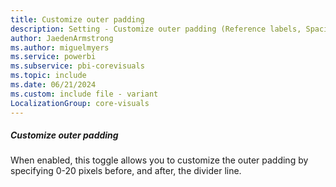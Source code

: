 ```yaml
---
title: Customize outer padding
description: Setting - Customize outer padding (Reference labels, Spacing, Customize outer padding)
author: JaedenArmstrong
ms.author: miguelmyers
ms.service: powerbi
ms.subservice: pbi-corevisuals
ms.topic: include
ms.date: 06/21/2024
ms.custom: include file - variant
LocalizationGroup: core-visuals
---
```

##### Customize outer padding

When enabled, this toggle allows you to customize the outer padding by specifying 0-20 pixels before, and after, the divider line.
